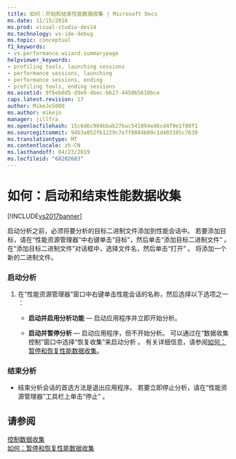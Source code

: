 ```yaml
---
title: 如何：开始和结束性能数据收集 | Microsoft Docs
ms.date: 11/15/2016
ms.prod: visual-studio-dev14
ms.technology: vs-ide-debug
ms.topic: conceptual
f1_keywords:
- vs.performance.wizard.summarypage
helpviewer_keywords:
- profiling tools, launching sessions
- performance sessions, launching
- performance sessions, ending
- profiling tools, ending sessions
ms.assetid: 9f6eb0d5-d9e9-4bec-b627-445065610bce
caps.latest.revision: 17
author: MikeJo5000
ms.author: mikejo
manager: jillfra
ms.openlocfilehash: 15c6d6c904bbab27bac541894ed6cd4f9e1f80f1
ms.sourcegitcommit: 94b3a052fb1229c7e7f8804b09c1d403385c7630
ms.translationtype: MT
ms.contentlocale: zh-CN
ms.lasthandoff: 04/23/2019
ms.locfileid: "68202683"
---
```

# <a name="how-to-start-and-end-performance-data-collection"></a>如何：启动和结束性能数据收集
[!INCLUDE[vs2017banner](../includes/vs2017banner.md)]

启动分析之前，必须将要分析的目标二进制文件添加到性能会话中。 若要添加目标，请在“性能资源管理器”中右键单击“目标”，然后单击“添加目标二进制文件”    。 在“添加目标二进制文件”对话框中，选择文件名，然后单击“打开”   。 将添加一个新的二进制文件。  
  
### <a name="to-start-profiling"></a>启动分析  
  
1. 在“性能资源管理器”窗口中右键单击性能会话的名称，然后选择以下选项之一  ：  
  
    - **启动并启用分析功能** — 启动应用程序并立即开始分析。  
  
    - **启动并暂停分析** — 启动应用程序，但不开始分析。 可以通过在“数据收集控制”窗口中选择“恢复收集”来启动分析   。 有关详细信息，请参阅[如何：暂停和恢复性能数据收集](../profiling/how-to-pause-and-resume-performance-data-collection.md)。  
  
### <a name="to-end-profiling"></a>结束分析  
  
- 结束分析会话的首选方法是退出应用程序。 若要立即停止分析，请在“性能资源管理器”工具栏上单击“停止”   。  
  
## <a name="see-also"></a>请参阅  
 [控制数据收集](../profiling/controlling-data-collection.md)   
 [如何：暂停和恢复性能数据收集](../profiling/how-to-pause-and-resume-performance-data-collection.md)
